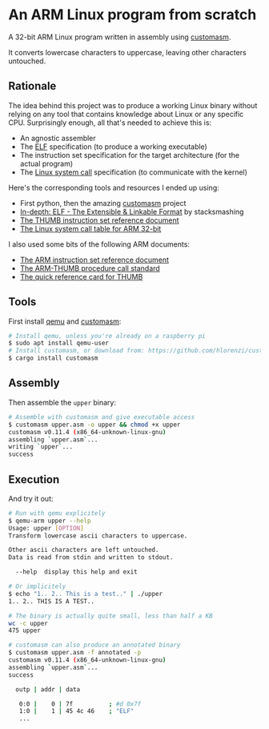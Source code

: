 # An ARM Linux program from scratch

A 32-bit ARM Linux program written in assembly using [customasm][customasm].

It converts lowercase characters to uppercase, leaving other characters untouched.

## Rationale

The idea behind this project was to produce a working Linux binary without relying on any tool that contains knowledge about Linux or any specific CPU. Surprisingly enough, all that's needed to achieve this is:
- An agnostic assembler
- The [ELF][elf] specification (to produce a working executable)
- The instruction set specification for the target architecture (for the actual program)
- The [Linux system call][syscall] specification (to communicate with the kernel)

Here's the corresponding tools and resources I ended up using:
- First python, then the amazing [customasm] project
- [In-depth: ELF - The Extensible & Linkable Format](https://youtu.be/nC1U1LJQL8o) by stacksmashing
- [The THUMB instruction set reference document](https://edu.heibai.org/ARM%E8%B5%84%E6%96%99/ARM7-TDMI-manual-pt3.pdf)
- [The Linux system call table for ARM 32-bit](https://chromium.googlesource.com/chromiumos/docs/+/master/constants/syscalls.md#arm-32_bit_EABI)

I also used some bits of the following ARM documents:
- [The ARM instruction set reference document](https://iitd-plos.github.io/col718/ref/arm-instructionset.pdf)
- [The ARM-THUMB procedure call standard](http://www.cs.cornell.edu/courses/cs414/2001FA/armcallconvention.pdf)
- [The quick reference card for THUMB](https://www.engr.scu.edu/~dlewis/book3/docs/Thumb%2016-bit%20Instruction%20Set.pdf)

## Tools

First install [qemu][qemu] and [customasm][customasm]:
```bash
# Install qemu, unless you're already on a raspberry pi
$ sudo apt install qemu-user
# Install customasm, or download from: https://github.com/hlorenzi/customasm/releases
$ cargo install customasm
```

## Assembly

Then assemble the `upper` binary:
```bash
# Assemble with customasm and give executable access
$ customasm upper.asm -o upper && chmod +x upper
customasm v0.11.4 (x86_64-unknown-linux-gnu)
assembling `upper.asm`...
writing `upper`...
success
```

## Execution

And try it out:
```bash
# Run with qemu explicitely
$ qemu-arm upper --help
Usage: upper [OPTION]
Transform lowercase ascii characters to uppercase.

Other ascii characters are left untouched.
Data is read from stdin and written to stdout.

  --help  display this help and exit

# Or implicitely
$ echo "1.. 2.. This is a test.." | ./upper
1.. 2.. THIS IS A TEST..

# The binary is actually quite small, less than half a KB
wc -c upper
475 upper

# customasm can also produce an annotated binary
$ customasm upper.asm -f annotated -p
customasm v0.11.4 (x86_64-unknown-linux-gnu)
assembling `upper.asm`...
success

  outp | addr | data

   0:0 |    0 | 7f          ; #d 0x7f
   1:0 |    1 | 45 4c 46    ; "ELF"
   ...
```

[elf]: https://en.wikipedia.org/wiki/Executable_and_Linkable_Format
[arm]: https://en.wikipedia.org/wiki/ARM_architecture
[qemu]: https://www.qemu.org/
[syscall]: https://en.wikipedia.org/wiki/System_call
[customasm]: https://github.com/hlorenzi/customasm